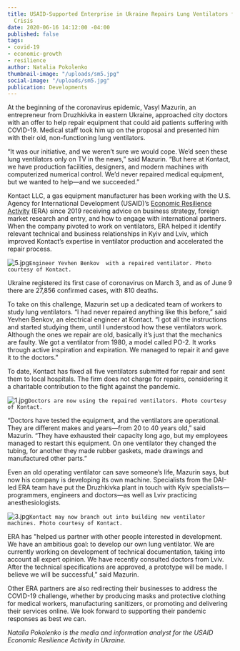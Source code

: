 ```yaml
---
title: USAID-Supported Enterprise in Ukraine Repairs Lung Ventilators for Use in COVID-19
  Crisis
date: 2020-06-16 14:12:00 -04:00
published: false
tags:
- covid-19
- economic-growth
- resilience
author: Natalia Pokolenko
thumbnail-image: "/uploads/sm5.jpg"
social-image: "/uploads/sm5.jpg"
publication: Developments
---
```


At the beginning of the coronavirus epidemic, Vasyl Mazurin, an entrepreneur from Druzhkivka in eastern Ukraine, approached city doctors with an offer to help repair equipment that could aid patients suffering with COVID-19. Medical staff took him up on the proposal and presented him with their old, non-functioning lung ventilators.

“It was our initiative, and we weren’t sure we would cope. We’d seen these lung ventilators only on TV in the news,” said Mazurin. “But here at Kontact, we have production facilities, designers, and modern machines with computerized numerical control. We’d never repaired medical equipment, but we wanted to help—and we succeeded.”






Kontact LLC, a gas equipment manufacturer has been working with the U.S. Agency for International Development (USAID)’s [Economic Resilience Activity](https://www.dai.com/our-work/projects/ukraine-economic-resilience-activity) (ERA) since 2019 receiving advice on business strategy, foreign market research and entry, and how to engage with international partners. When the company pivoted to work on ventilators, ERA helped it identify relevant technical and business relationships in Kyiv and Lviv, which improved Kontact’s expertise in ventilator production and accelerated the repair process.

![5.jpg](/uploads/5.jpg)`Engineer Yevhen Benkov  with a repaired ventilator. Photo courtesy of Kontact.`

Ukraine registered its first case of coronavirus on March 3, and as of June 9 there are 27,856 confirmed cases, with 810 deaths.

To take on this challenge, Mazurin set up a dedicated team of workers to study lung ventilators. “I had never repaired anything like this before,” said Yevhen Benkov, an electrical engineer at Kontact. “I got all the instructions and started studying them, until I understood how these ventilators work. Although the ones we repair are old, basically it’s just that the mechanics are faulty. We got a ventilator from 1980, a model called PO-2. It works through active inspiration and expiration. We managed to repair it and gave it to the doctors.”

To date, Kontact has fixed all five ventilators submitted for repair and sent them to local hospitals. The firm does not charge for repairs, considering it a charitable contribution to the fight against the pandemic.

![1.jpg](/uploads/1.jpg)`Doctors are now using the repaired ventilators. Photo courtesy of Kontact.`

“Doctors have tested the equipment, and the ventilators are operational. They are different makes and years—from 20 to 40 years old,” said Mazurin. “They have exhausted their capacity long ago, but my employees managed to restart this equipment. On one ventilator they changed the tubing, for another they made rubber gaskets, made drawings and manufactured other parts.” 

Even an old operating ventilator can save someone’s life, Mazurin says, but now his company is developing its own machine. Specialists from the DAI-led ERA team have put the Druzhkivka plant in touch with Kyiv specialists—programmers, engineers and doctors—as well as Lviv practicing anesthesiologists. 

![3.jpg](/uploads/3.jpg)`Kontact may now branch out into building new ventilator machines. Photo courtesy of Kontact.`

ERA has "helped us partner with other people interested in development. We have an ambitious goal: to develop our own lung ventilator. We are currently working on development of technical documentation, taking into account all expert opinion. We have recently consulted doctors from Lviv. After the technical specifications are approved, a prototype will be made. I believe we will be successful,” said Mazurin. 

Other ERA partners are also redirecting their businesses to address the COVID-19 challenge, whether by producing masks and protective clothing for medical workers, manufacturing sanitizers, or promoting and delivering their services online. We look forward to supporting their pandemic responses as best we can.

*Natalia Pokolenko is the media and information analyst for the USAID Economic Resilience Activity in Ukraine.*